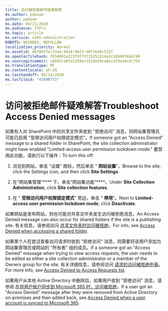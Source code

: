 ```yaml
---
title: 访问被拒绝邮件疑难解答
ms.author: pebaum
author: pebaum
ms.date: 04/21/2020
ms.audience: ITPro
ms.topic: article
ms.service: o365-administration
ROBOTS: NOINDEX, NOFOLLOW
localization_priority: Normal
ms.assetid: d678b57a-53ad-4414-9423-d8726a0c532f
ms.openlocfilehash: 3550081a12379f73725253214a2c2d44974ab740
ms.sourcegitcommit: c6692ce0fa1358ec3529e59ca0ecdfdea4cdc759
ms.translationtype: MT
ms.contentlocale: zh-CN
ms.lasthandoff: 09/14/2020
ms.locfileid: "47690773"
---
```

# <a name="troubleshoot-access-denied-messages"></a><span data-ttu-id="33773-102">访问被拒绝邮件疑难解答</span><span class="sxs-lookup"><span data-stu-id="33773-102">Troubleshoot Access Denied messages</span></span>

<span data-ttu-id="33773-103">如果有人对 SharePoint 中的共享文件夹收到 "拒绝访问" 消息，则网站集管理员可能已启用 "受限访问用户权限锁定模式"。</span><span class="sxs-lookup"><span data-stu-id="33773-103">If someone got an "Access Denied" message to a shared folder in SharePoint, the site collection administrator might have enabled "Limited-access user permission lockdown mode."</span></span> <span data-ttu-id="33773-104">要禁用此功能，请执行以下操作：</span><span class="sxs-lookup"><span data-stu-id="33773-104">To turn this off:</span></span> 
  
1. <span data-ttu-id="33773-105">浏览到网站，单击 "设置" 图标，然后单击 " **网站设置**"。</span><span class="sxs-lookup"><span data-stu-id="33773-105">Browse to the site, click the Settings icon, and then click **Site Settings**.</span></span>
    
2. <span data-ttu-id="33773-106">在“网站集管理”\*\*\*\* 下，单击“网站集功能”\*\*\*\*。</span><span class="sxs-lookup"><span data-stu-id="33773-106">Under **Site Collection Administration**, click **Site collection features**.</span></span>
    
3. <span data-ttu-id="33773-107">在 " **受限访问用户权限锁定模式**" 旁边，单击 " **停用**"。</span><span class="sxs-lookup"><span data-stu-id="33773-107">Next to **Limited-access user permission lockdown mode**, click **Deactivate**.</span></span>
    
<span data-ttu-id="33773-108">如果网站是发布网站，则也可能对共享文件夹发生访问被拒绝消息。</span><span class="sxs-lookup"><span data-stu-id="33773-108">An Access Denied message can also occur for shared folders if the site is a publishing site.</span></span> <span data-ttu-id="33773-109">有关信息，请参阅访问 [共享文件夹时访问被拒绝](https://go.microsoft.com/fwlink/?linkid=2004317)。</span><span class="sxs-lookup"><span data-stu-id="33773-109">For info, see [Access Denied when accessing a shared folder](https://go.microsoft.com/fwlink/?linkid=2004317).</span></span>
  
<span data-ttu-id="33773-110">如果某个人在尝试查看访问请求时收到 "拒绝访问" 消息，则需要将该用户添加为网站集管理员或网站的 "所有者" 组的成员。</span><span class="sxs-lookup"><span data-stu-id="33773-110">If a someone got an "Access Denied" message when trying to view access requests, the user needs to be added as either a site collection administrator or a member of the Owners group for the site.</span></span> <span data-ttu-id="33773-111">有关详细信息，请参阅访问 [请求的访问被拒绝列表](https://go.microsoft.com/fwlink/?linkid=2004220)。</span><span class="sxs-lookup"><span data-stu-id="33773-111">For more info, see [Access Denied to Access Requests list](https://go.microsoft.com/fwlink/?linkid=2004220).</span></span>
  
<span data-ttu-id="33773-112">如果用户从本地 Active Directory 中删除后，如果用户收到 "拒绝访问" 消息，请参阅 [在将用户帐户同步到 Microsoft 365 时，访问被拒绝](https://go.microsoft.com/fwlink/?linkid=2004318)。</span><span class="sxs-lookup"><span data-stu-id="33773-112">If a user got an "Access Denied" message after they were removed from Active Directory on-premises and then added back, see [Access Denied when a user account is synced to Microsoft 365](https://go.microsoft.com/fwlink/?linkid=2004318).</span></span>
  


